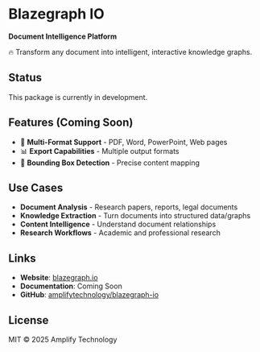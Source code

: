 # Blazegraph IO

**Document Intelligence Platform**

🔥 Transform any document into intelligent, interactive knowledge graphs.

## Status

This package is currently in development.

## Features (Coming Soon)

- 📄 **Multi-Format Support** - PDF, Word, PowerPoint, Web pages
- 📊 **Export Capabilities** - Multiple output formats
- 🎯 **Bounding Box Detection** - Precise content mapping

## Use Cases

- **Document Analysis** - Research papers, reports, legal documents
- **Knowledge Extraction** - Turn documents into structured data/graphs
- **Content Intelligence** - Understand document relationships
- **Research Workflows** - Academic and professional research

## Links

- **Website**: [blazegraph.io](https://blazegraph.io)
- **Documentation**: Coming Soon
- **GitHub**: [amplifytechnology/blazegraph-io](https://github.com/amplifytechnology/blazegraph-io)

## License

MIT © 2025 Amplify Technology
